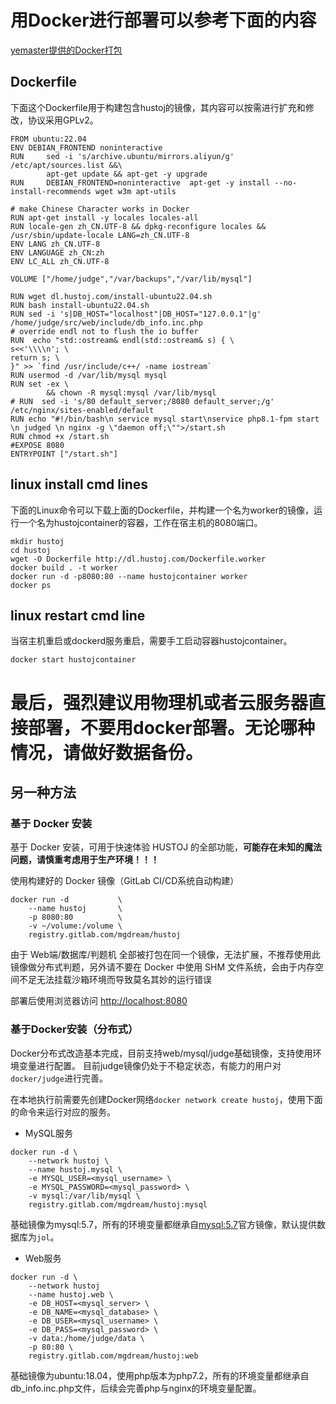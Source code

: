 用Docker进行部署可以参考下面的内容
==

[yemaster提供的Docker打包](https://github.com/yemaster/hustoj-docker)

Dockerfile
--
下面这个Dockerfile用于构建包含hustoj的镜像，其内容可以按需进行扩充和修改，协议采用GPLv2。

```
FROM ubuntu:22.04
ENV DEBIAN_FRONTEND noninteractive
RUN     sed -i 's/archive.ubuntu/mirrors.aliyun/g' /etc/apt/sources.list &&\
        apt-get update && apt-get -y upgrade
RUN     DEBIAN_FRONTEND=noninteractive  apt-get -y install --no-install-recommends wget w3m apt-utils

# make Chinese Character works in Docker
RUN apt-get install -y locales locales-all
RUN locale-gen zh_CN.UTF-8 && dpkg-reconfigure locales && /usr/sbin/update-locale LANG=zh_CN.UTF-8
ENV LANG zh_CN.UTF-8
ENV LANGUAGE zh_CN:zh
ENV LC_ALL zh_CN.UTF-8

VOLUME ["/home/judge","/var/backups","/var/lib/mysql"]

RUN wget dl.hustoj.com/install-ubuntu22.04.sh
RUN bash install-ubuntu22.04.sh
RUN sed -i 's|DB_HOST="localhost"|DB_HOST="127.0.0.1"|g' /home/judge/src/web/include/db_info.inc.php
# override endl not to flush the io buffer
RUN  echo "std::ostream& endl(std::ostream& s) { \
s<<'\\\\n'; \
return s; \
}" >> `find /usr/include/c++/ -name iostream`
RUN usermod -d /var/lib/mysql mysql
RUN set -ex \
        && chown -R mysql:mysql /var/lib/mysql
# RUN  sed -i 's/80 default_server;/8080 default_server;/g' /etc/nginx/sites-enabled/default
RUN echo "#!/bin/bash\n service mysql start\nservice php8.1-fpm start \n judged \n nginx -g \"daemon off;\"">/start.sh
RUN chmod +x /start.sh
#EXPOSE 8080
ENTRYPOINT ["/start.sh"]
```

linux install cmd lines
--
下面的Linux命令可以下载上面的Dockerfile，并构建一个名为worker的镜像，运行一个名为hustojcontainer的容器，工作在宿主机的8080端口。
```
mkdir hustoj
cd hustoj
wget -O Dockerfile http://dl.hustoj.com/Dockerfile.worker
docker build . -t worker
docker run -d -p8080:80 --name hustojcontainer worker
docker ps 
```

linux restart cmd line
--
当宿主机重启或dockerd服务重启，需要手工启动容器hustojcontainer。
```
docker start hustojcontainer
```

# 最后，强烈建议用物理机或者云服务器直接部署，不要用docker部署。无论哪种情况，请做好数据备份。



另一种方法
----

### 基于 Docker 安装

基于 Docker 安装，可用于快速体验 HUSTOJ 的全部功能，**可能存在未知的魔法问题，请慎重考虑用于生产环境！！！**

使用构建好的 Docker 镜像（GitLab CI/CD系统自动构建）

```shell
docker run -d           \
    --name hustoj       \
    -p 8080:80          \
    -v ~/volume:/volume \
    registry.gitlab.com/mgdream/hustoj
```

由于 Web端/数据库/判题机 全部被打包在同一个镜像，无法扩展，不推荐使用此镜像做分布式判题，另外请不要在 Docker 中使用 SHM 文件系统，会由于内存空间不足无法挂载沙箱环境而导致莫名其妙的运行错误

部署后使用浏览器访问 <http://localhost:8080>

### 基于Docker安装（分布式）

Docker分布式改造基本完成，目前支持web/mysql/judge基础镜像，支持使用环境变量进行配置。
目前judge镜像仍处于不稳定状态，有能力的用户对`docker/judge`进行完善。

在本地执行前需要先创建Docker网络`docker network create hustoj`，使用下面的命令来运行对应的服务。

- MySQL服务

```shell script
docker run -d \
    --network hustoj \
    --name hustoj.mysql \
    -e MYSQL_USER=<mysql_username> \
    -e MYSQL_PASSWORD=<mysql_password> \
    -v mysql:/var/lib/mysql \
    registry.gitlab.com/mgdream/hustoj:mysql
```

基础镜像为mysql:5.7，所有的环境变量都继承自[mysql:5.7](https://hub.docker.com/_/mysql)官方镜像，默认提供数据库为`jol`。

- Web服务

```shell script
docker run -d \
    --network hustoj
    --name hustoj.web \
    -e DB_HOST=<mysql_server> \
    -e DB_NAME=<mysql_database> \
    -e DB_USER=<mysql_username> \
    -e DB_PASS=<mysql_password> \
    -v data:/home/judge/data \
    -p 80:80 \
    registry.gitlab.com/mgdream/hustoj:web
```

基础镜像为ubuntu:18.04，使用php版本为php7.2，所有的环境变量都继承自db_info.inc.php文件，后续会完善php与nginx的环境变量配置。
